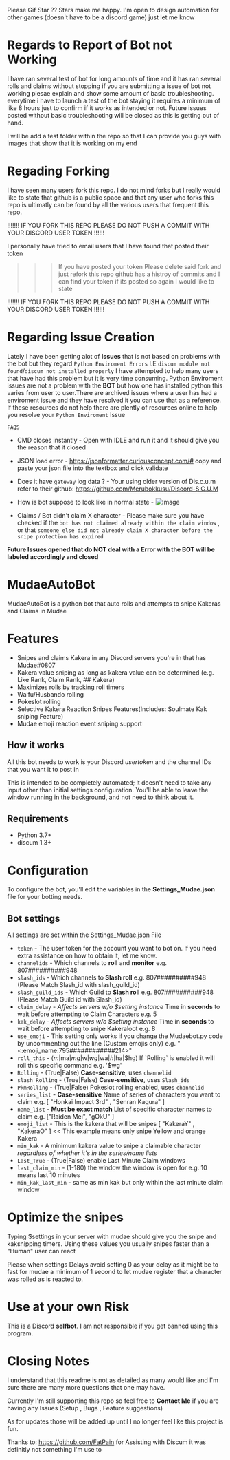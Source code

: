Please Gif Star ?? Stars make me happy.  I'm open to design automation for other games (doesn't have to be a discord game) just let me know
# Regards to Report of Bot not Working 
I have ran several test of bot for long amounts of time and it has ran several rolls and claims without stopping if you are submitting a issue of bot not working plesae explain and show some amount of basic troubleshooting. everytime i have to launch a test of the bot staying it requires a minimum of like 8 hours just to confirm if it works as intended or not. Future issues posted without basic troubleshooting will be closed as this is getting out of hand. 

I will be add a test folder within the repo so that I can provide you guys with images that show that it is working on my end
# Regading Forking
I have seen many users fork this repo. I do not mind forks but I really would like to state that github is a public space and that any user who forks this repo is ultimatly can be found by all the various users that frequent this repo. 

!!!!!!! IF YOU FORK THIS REPO PLEASE DO NOT PUSH A COMMIT WITH YOUR DISCORD USER TOKEN !!!!!!

I personally have tried to email users that I have found that posted their token
 >>> If you have posted your token Please delete said fork and just refork this repo github has a histroy of commits and I can find your token if its posted so again I would like to state

!!!!!!! IF YOU FORK THIS REPO PLEASE DO NOT PUSH A COMMIT WITH YOUR DISCORD USER TOKEN !!!!!!


# Regarding Issue Creation
Lately I have been getting alot of **Issues** that is not based on problems with the bot but they regard `Python Enviroment Errors` I.E `discum module not found`/`discum not installed properly` I have attempted to help many users that have had this problem but it is very time consuming. Python Enviroment issues are not a problem with the **BOT** but how one has installed python this varies from user to user.There are archived issues where a user has had a enviroment issue and they have resolved it you can use that as a reference.
If these resources do not help there are plently of resources online to help you resolve your `Python Enviroment` Issue


`FAQS`
+ CMD closes instantly - Open with IDLE and run it and it should give you the reason that it closed
+ JSON load error - https://jsonformatter.curiousconcept.com/# copy and paste your json file into the textbox and click validate
+ Does it have `gateway` log data ? - Your using older version of Dis.c.u.m refer to their github: https://github.com/Merubokkusu/Discord-S.C.U.M
+ How is bot suppose to look like in normal state - 
![image](https://user-images.githubusercontent.com/33008397/123542012-47927e00-d715-11eb-9bf9-26c78a9721d7.png)

+ Claims / Bot didn't claim X character - Please make sure you have checked if the `bot has not claimed already within the claim window` , or that `someone else did not already claim X character before the snipe protection has expired`

**Future Issues opened that do NOT deal with a Error with the BOT will be labeled accordingly and closed**

# MudaeAutoBot
MudaeAutoBot is a python bot that auto rolls and attempts to snipe Kakeras and Claims in Mudae

# Features
+ Snipes and claims Kakera in any Discord servers you're in that has Mudae#0807
+ Kakera value sniping as long as kakera value can be determined (e.g. Like Rank, Claim Rank, ## Kakera)
+ Maximizes rolls by tracking roll timers
+ Waifu/Husbando rolling
+ Pokeslot rolling
+ Selective Kakera Reaction Snipes Features(Includes: Soulmate Kak sniping Feature)
+ Mudae emoji reaction event sniping support

## How it works
All this bot needs to work is your Discord _usertoken_ and the channel IDs that you want it to post in

This is intended to be completely automated; it doesn't need to take any input other than initial settings configuration.
You'll be able to leave the window running in the background, and not need to think about it.

## Requirements

+ Python 3.7+
+ discum 1.3+

# Configuration
To configure the bot, you'll edit the variables in the **Settings_Mudae.json** file for your botting needs.

## Bot settings
All settings are set within the Settings_Mudae.json File

+ `token` - The user token for the account you want to bot on. If you need extra assistance on how to obtain it, let me know.
+ `channelids` - Which channels to **roll** and **monitor**  e.g. 807##########948
+ `slash_ids` - Which channels to **Slash roll** e.g. 807##########948 (Please Match Slash_id with slash_guild_id)
+ `slash_guild_ids` - Which Guild to **Slash roll** e.g. 807##########948 (Please Match Guild id with Slash_id)
+ `claim_delay` - _Affects servers w/o $setting instance_ Time in **seconds** to wait before attempting to Claim Characters e.g. 5
+ `kak_delay` - _Affects servers w/o $setting instance_ Time in **seconds** to wait before attempting to snipe Kakeraloot e.g. 8
+ `use_emoji` - This setting only works if you change the Mudaebot.py code by uncommenting out the line (Custom emojis only) e.g.  "<:emoji_name:795############214>"
+ `roll_this` - ($m|$ma|$mg|$w|$wg|$wa|$h|$ha|$hg) If `Rolling` is enabled it will roll this specific command e.g. '$wg'
+ `Rolling` - (True|False) **Case-sensitive**, uses `channelid`
+ `slash Rolling` - (True|False) **Case-sensitive**, uses `Slash_ids`
+ `PkmRolling` - (True|False) Pokeslot rolling enabled, uses `channelid`
+ `series_list` - **Case-sensitive** Name of series of characters you want to claim  e.g. \[ "Honkai Impact 3rd" , "Senran Kagura" \]
+ `name_list` - **Must be exact match** List of specific character names to claim  e.g. \["Raiden Mei", "gOkU" \]
+ `emoji_list` - This is the kakera that will be snipes \[ "KakeraY" , "KakeraO" \] << This example means only snipe Yellow and orange Kakera
+ `min_kak` - A minimum kakera value to snipe a claimable character _regardless of whether it's in the series/name lists_
+ `Last_True` -  (True|False) enable Last Minute Claim windows
+ `last_claim_min` - (1-180) the window the window is open for e.g. 10 means last 10 minutes
+ `min_kak_last_min` - same as min kak but only within the last minute claim window

# Optimize the snipes
Typing $settings in your server with mudae should give you the snipe and kaksnipping timers.
Using these values you usually snipes faster than a "Human" user can react 

Please when settings Delays avoid setting 0 as your delay as it might be to fast for mudae
a minimum of 1 second to let mudae register that a character was rolled as is reacted to.

# Use at your own Risk
This is a Discord **selfbot**. I am not responsible if you get banned using this program. 

# Closing Notes
I understand that this readme is not as detailed as many would like and I'm sure there are many more questions that one may have.

Currently I'm still supporting this repo so feel free to **Contact Me** if you are having any Issues (Setup , Bugs , Feature suggestions)

As for updates those will be added up until I no longer feel like this project is fun.

Thanks to:
https://github.com/FatPain
for Assisting with Discum it was definitly not something I'm use to

